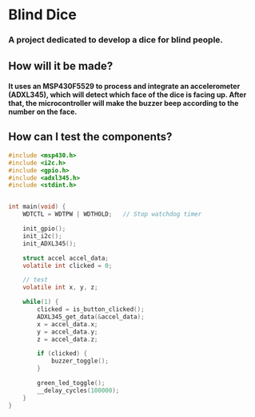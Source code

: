 # Blind Dice

### A project dedicated to develop a dice for blind people.

## How will it be made?

#### It uses an MSP430F5529 to process and integrate an accelerometer (ADXL345), which will detect which face of the dice is facing up. After that, the microcontroller will make the buzzer beep according to the number on the face.

## How can I test the components?

```c
#include <msp430.h>
#include <i2c.h>
#include <gpio.h>
#include <adxl345.h>
#include <stdint.h>


int main(void) {
    WDTCTL = WDTPW | WDTHOLD;   // Stop watchdog timer

    init_gpio();
    init_i2c();
    init_ADXL345();

    struct accel accel_data;
    volatile int clicked = 0;

    // test
    volatile int x, y, z;

    while(1) {
        clicked = is_button_clicked();
        ADXL345_get_data(&accel_data);
        x = accel_data.x;
        y = accel_data.y;
        z = accel_data.z;

        if (clicked) {
            buzzer_toggle();
        }

        green_led_toggle();
        __delay_cycles(100000);
    }
}

```
